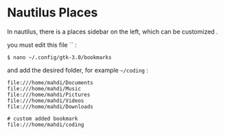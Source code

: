 # Nautilus Places

In nautilus, there is a places sidebar on the left, which can be customized .

you must edit this file `` :

```
$ nano ~/.config/gtk-3.0/bookmarks
```

and add the desired folder, for example `~/coding` :

```
file:///home/mahdi/Documents
file:///home/mahdi/Music
file:///home/mahdi/Pictures
file:///home/mahdi/Videos
file:///home/mahdi/Downloads

# custom added bookmark
file:///home/mahdi/coding
```